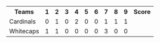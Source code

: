 <table>
  <tr>
    <th>     Teams     </th>
    <th>1</th>
    <th>2</th>
    <th>3</th>
    <th>4</th>
    <th>5</th>
    <th>6</th>
    <th>7</th>
    <th>8</th>
    <th>9</th>
    <th>Score</th>
  </tr>
  <tr>
    <td>Cardinals</th>
    <td>0</td>
    <td>1</td>
    <td>0</td>
    <td>2</td>
    <td>0</td>
    <td>0</td>
    <td>1</td>
    <td>1</td>
    <td>1</td>
  </tr>
  <tr>
    <td>Whitecaps</th>
    <td>1</td>
    <td>1</td>
    <td>0</td>
    <td>0</td>
    <td>0</td>
    <td>0</td>
    <td>3</td>
    <td>0</td>
    <td>0</td>
    </tr>
    </table>
